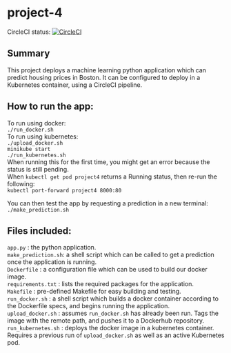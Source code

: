 # project-4
CircleCI status:
[![CircleCI](https://circleci.com/gh/k-laflin/project-4/tree/main.svg?style=svg)](https://circleci.com/gh/k-laflin/project-4/tree/main)

## Summary
This project deploys a machine learning python application which can predict housing prices in Boston. It can be configured to deploy in a Kubernetes container, using a CircleCI pipeline. 

## How to run the app:
To run using docker: \
`./run_docker.sh` \
To run using kubernetes: \
`./upload_docker.sh`\
`minikube start` \
`./run_kubernetes.sh` \
When running this for the first time, you might get an error because the status is still pending. \
When `kubectl get pod project4` returns a Running status, then re-run the following: \
`kubectl port-forward project4 8000:80`

You can then test the app by requesting a prediction in a new terminal:
`./make_prediction.sh`

## Files included:
`app.py`            : the python application. \
`make_prediction.sh`: a shell script which can be called to get a prediction once the application is running. \
`Dockerfile`        : a configuration file which can be used to build our docker image. \
`requirements.txt`  : lists the required packages for the application.\
`Makefile`          : pre-defined Makefile for easy building and testing.\
`run_docker.sh`     : a shell script which builds a docker container according to the Dockerfile specs, and begins running the application. \
`upload_docker.sh`  : assumes `run_docker.sh` has already been run. Tags the image with the remote path, and pushes it to a Dockerhub repository.\
`run_kubernetes.sh` : deploys the docker image in a kubernetes container. Requires a previous run of `upload_docker.sh` as well as an active Kubernetes pod.
